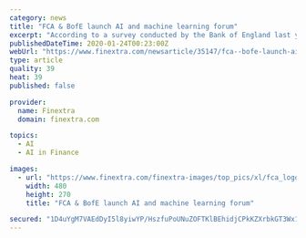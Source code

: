 ```yaml
---
category: news
title: "FCA & BofE launch AI and machine learning forum"
excerpt: "According to a survey conducted by the Bank of England last year, machine learning tools are now ... challenges of using AI and ML within financial services, as well as the barriers to deployment ..."
publishedDateTime: 2020-01-24T00:23:00Z
webUrl: "https://www.finextra.com/newsarticle/35147/fca--bofe-launch-ai-and-machine-learning-forum"
type: article
quality: 39
heat: 39
published: false

provider:
  name: Finextra
  domain: finextra.com

topics:
  - AI
  - AI in Finance

images:
  - url: "https://www.finextra.com/finextra-images/top_pics/xl/fca_logo.jpg"
    width: 480
    height: 270
    title: "FCA & BofE launch AI and machine learning forum"

secured: "1D4uYgM7VAEdDyI5l8yiwYP/HszfuPoUNuZOFTKlBEhidjCPkKZXrbkGT3Wx1+vZ74H3aBdboSudwH9fsa09BGYPy4gpfUtQOpU2rZ5SEEgeMGcGlbods/V85F0XdhqUz0J/Fg2SwDMhF1WApe2tL9UF518bQRWjil/LTouFOZ7auwL8NcZs3jQ+G8v/6Rwsr4rgBR2Y+Q8dgNQMsydajORPKR0YUesFzliT5KmcsqYq9m+m89itpIH+RekaDd6zfkKh1AJ+vEaKZKY3DuazxXQK7TUvkvesUJXn7KnGt/nWrttvbc429Cpg6KWuDO3G;fEs0juzf68oTQU54H9yp3A=="
---
```


